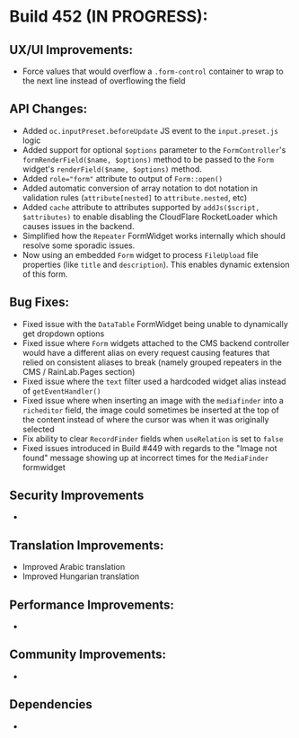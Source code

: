 # Build 452 (IN PROGRESS):

## UX/UI Improvements:
- Force values that would overflow a `.form-control` container to wrap to the next line instead of overflowing the field

## API Changes:
- Added `oc.inputPreset.beforeUpdate` JS event to the `input.preset.js` logic
- Added support for optional `$options` parameter to the `FormController`'s `formRenderField($name, $options)` method to be passed to the `Form` widget's `renderField($name, $options)` method.
- Added `role="form"` attribute to output of `Form::open()`
- Added automatic conversion of array notation to dot notation in validation rules (`attribute[nested]` to `attribute.nested`, etc)
- Added `cache` attribute to attributes supported by `addJs($script, $attributes)` to enable disabling the CloudFlare RocketLoader which causes issues in the backend.
- Simplified how the `Repeater` FormWidget works internally which should resolve some sporadic issues.
- Now using an embedded `Form` widget to process `FileUpload` file properties (like `title` and `description`). This enables dynamic extension of this form.

## Bug Fixes:
- Fixed issue with the `DataTable` FormWidget being unable to dynamically get dropdown options
- Fixed issue where `Form` widgets attached to the CMS backend controller would have a different alias on every request causing features that relied on consistent aliases to break (namely grouped repeaters in the CMS / RainLab.Pages section)
- Fixed issue where the `text` filter used a hardcoded widget alias instead of `getEventHandler()` 
- Fixed issue where when inserting an image with the `mediafinder` into a `richeditor` field, the image could sometimes be inserted at the top of the content instead of where the cursor was when it was originally selected
- Fix ability to clear `RecordFinder` fields when `useRelation` is set to `false`
- Fixed issues introduced in Build #449 with regards to the "Image not found" message showing up at incorrect times for the `MediaFinder` formwidget

## Security Improvements
-

## Translation Improvements:
- Improved Arabic translation
- Improved Hungarian translation

## Performance Improvements:
-

## Community Improvements:
-

## Dependencies
-